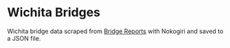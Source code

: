 # Wichita Bridges

Wichita bridge data scraped from [Bridge Reports](https://bridgereports.com/city/wichita-kansas/) with Nokogiri and saved to a JSON file.